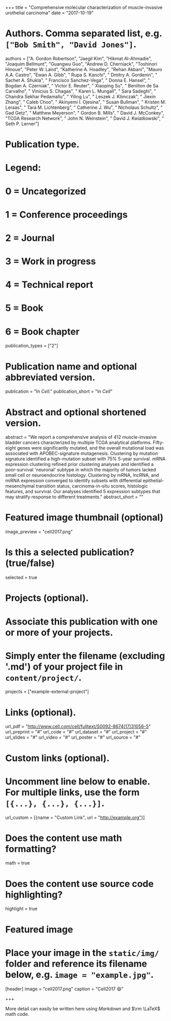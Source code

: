 +++
title = "Comprehensive molecular characterization of muscle-invasive urothelial carcinoma"
date = "2017-10-19"

# Authors. Comma separated list, e.g. `["Bob Smith", "David Jones"]`.

authors = ["A. Gordon Robertson", "Jaegil Kim", "Hikmat Al-Ahmadie", "Joaquim Bellmunt", "Guangwu Guo", "Andrew D. Cherniack", "Toshinori Hinoue", "Peter W. Laird", "Katherine A. Hoadley", "Rehan Akbani", "Mauro A.A. Castro", "Ewan A. Gibb", " Rupa S. Kanchi", " Dmitry A. Gordenin", " Sachet A. Shukla", " Francisco Sanchez-Vega", " Donna E. Hansel", " Bogdan A. Czerniak", " Victor E. Reuter", " Xiaoping Su", " Benilton de Sa Carvalho", " Vinicius S. Chagas", " Karen L. Mungall", " Sara Sadeghi", " Chandra Sekhar Pedamallu", " Yiling Lu", " Leszek J. Klimczak", " Jiexin Zhang", " Caleb Choo", " Akinyemi I. Ojesina", " Susan Bullman", " Kristen M. Leraas", " Tara M. Lichtenberg", " Catherine J. Wu", " Nicholaus Schultz", " Gad Getz", " Matthew Meyerson", " Gordon B. Mills", " David J. McConkey", "TCGA Research Network", " John N. Weinstein", " David J. Kwiatkowski", " Seth P. Lerner"]


# Publication type.
# Legend:
# 0 = Uncategorized
# 1 = Conference proceedings
# 2 = Journal
# 3 = Work in progress
# 4 = Technical report
# 5 = Book
# 6 = Book chapter
publication_types = ["2"]

# Publication name and optional abbreviated version.
publication = "In *Cell*."
publication_short = "In *Cell*"

# Abstract and optional shortened version.
abstract = "We report a comprehensive analysis of 412 muscle-invasive bladder cancers characterized by multiple TCGA analytical platforms. Fifty-eight genes were significantly mutated, and the overall mutational load was associated with APOBEC-signature mutagenesis. Clustering by mutation signature identified a high-mutation subset with 75% 5-year survival. mRNA expression clustering refined prior clustering analyses and identified a poor-survival 'neuronal' subtype in which the majority of tumors lacked small cell or neuroendocrine histology. Clustering by mRNA, lncRNA, and miRNA expression converged to identify subsets with differential epithelial-mesenchymal transition status, carcinoma-in-situ scores, histologic features, and survival. Our analyses identified 5 expression subtypes that may stratify response to different treatments."
abstract_short = ""

# Featured image thumbnail (optional)
image_preview = "cell2017.png"

# Is this a selected publication? (true/false)
selected = true

# Projects (optional).
#   Associate this publication with one or more of your projects.
#   Simply enter the filename (excluding '.md') of your project file in `content/project/`.
projects = ["example-external-project"]

# Links (optional).
url_pdf = "http://www.cell.com/cell/fulltext/S0092-8674(17)31056-5"
url_preprint = "#"
url_code = "#"
url_dataset = "#"
url_project = "#"
url_slides = "#"
url_video = "#"
url_poster = "#"
url_source = "#"

# Custom links (optional).
#   Uncomment line below to enable. For multiple links, use the form `[{...}, {...}, {...}]`.
url_custom = [{name = "Custom Link", url = "http://example.org"}]

# Does the content use math formatting?
math = true

# Does the content use source code highlighting?
highlight = true

# Featured image
# Place your image in the `static/img/` folder and reference its filename below, e.g. `image = "example.jpg"`.
[header]
image = "cell2017.png"
caption = "Cell2017 :smile:"

+++

More detail can easily be written here using *Markdown* and $\rm \LaTeX$ math code.
